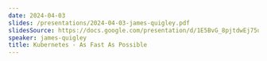```yaml
---
date: 2024-04-03
slides: /presentations/2024-04-03-james-quigley.pdf
slidesSource: https://docs.google.com/presentation/d/1E5BvG_8pjtdwEj75usp6x1zW6Hm0MEHB42Yjrhe4aQg/edit#slide=id.g2c791ea3566_0_58
speaker: james-quigley
title: Kubernetes - As Fast As Possible
---
```

